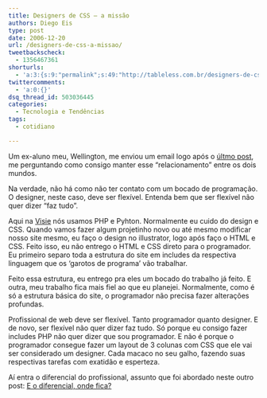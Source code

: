 ```yaml
---
title: Designers de CSS – a missão
authors: Diego Eis
type: post
date: 2006-12-20
url: /designers-de-css-a-missao/
tweetbackscheck:
  - 1356467361
shorturls:
  - 'a:3:{s:9:"permalink";s:49:"http://tableless.com.br/designers-de-css-a-missao";s:7:"tinyurl";s:26:"http://tinyurl.com/4yv4fou";s:4:"isgd";s:19:"http://is.gd/lyNTXB";}'
twittercomments:
  - 'a:0:{}'
dsq_thread_id: 503036445
categories:
  - Tecnologia e Tendências
tags:
  - cotidiano

---
```

Um ex-aluno meu, Wellington, me enviou um email logo após o [últmo post][1], me perguntando como consigo manter esse &#8220;relacionamento&#8221; entre os dois mundos.
  
Na verdade, não há como não ter contato com um bocado de programação. O designer, neste caso, deve ser flexível. Entenda bem que ser flexível não quer dizer &#8220;faz tudo&#8221;.

Aqui na [Visie][2] nós usamos PHP e Pyhton. Normalmente eu cuido do design e CSS. Quando vamos fazer algum projetinho novo ou até mesmo modificar nosso site mesmo, eu faço o design no illustrator, logo após faço o HTML e CSS. Feito isso, eu não entrego o HTML e CSS direto para o programador. Eu primeiro separo toda a estrutura do site em includes da respectiva linguagem que os &#8216;garotos de programa&#8217; vão trabalhar.
  
Feito essa estrutura, eu entrego pra eles um bocado do trabalho já feito. E outra, meu trabalho fica mais fiel ao que eu planejei. Normalmente, como é só a estrutura básica do site, o programador não precisa fazer alterações profundas.

Profissional de web deve ser flexível. Tanto programador quanto designer. E de novo, ser flexível não quer dizer faz tudo. Só porque eu consigo fazer includes PHP não quer dizer que sou programador. E não é porque o programador consegue fazer um layout de 3 colunas com CSS que ele vai ser considerado um designer. Cada macaco no seu galho, fazendo suas respectivas tarefas com exatidão e esperteza.

Aí entra o diferencial do profissional, assunto que foi abordado neste outro post: [E o diferencial, onde fica?][3]

 [1]: http://tableless.com.br/designers-de-css
 [2]: http://visie.com.br/
 [3]: http://tableless.com.br/e-o-diferencial-onde-fica